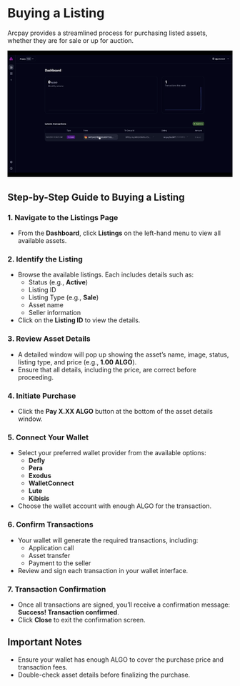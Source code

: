 # Buying a Listing

Arcpay provides a streamlined process for purchasing listed assets, whether they are for sale or up for auction.

![Buy](<Demo3 GIF.gif>)

## Step-by-Step Guide to Buying a Listing

### 1. Navigate to the Listings Page

- From the **Dashboard**, click **Listings** on the left-hand menu to view all available assets.

### 2. Identify the Listing

- Browse the available listings. Each includes details such as:
  - Status (e.g., **Active**)
  - Listing ID
  - Listing Type (e.g., **Sale**)
  - Asset name
  - Seller information
- Click on the **Listing ID** to view the details.

### 3. Review Asset Details

- A detailed window will pop up showing the asset’s name, image, status, listing type, and price (e.g., **1.00 ALGO**).
- Ensure that all details, including the price, are correct before proceeding.

### 4. Initiate Purchase

- Click the **Pay X.XX ALGO** button at the bottom of the asset details window.

### 5. Connect Your Wallet

- Select your preferred wallet provider from the available options:
  - **Defly**
  - **Pera**
  - **Exodus**
  - **WalletConnect**
  - **Lute**
  - **Kibisis**
- Choose the wallet account with enough ALGO for the transaction.

### 6. Confirm Transactions

- Your wallet will generate the required transactions, including:
  - Application call
  - Asset transfer
  - Payment to the seller
- Review and sign each transaction in your wallet interface.

### 7. Transaction Confirmation

- Once all transactions are signed, you’ll receive a confirmation message: **Success! Transaction confirmed**.
- Click **Close** to exit the confirmation screen.

## Important Notes

- Ensure your wallet has enough ALGO to cover the purchase price and transaction fees.
- Double-check asset details before finalizing the purchase.
